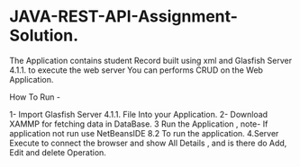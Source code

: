 # JAVA-REST-API-Assignment-Solution.

The Application contains student Record built using xml and Glasfish Server 4.1.1. to execute the web server You can performs CRUD on the Web Application.

How To Run -

1- Import Glasfish Server 4.1.1. File Into your Application. 2- Download XAMMP for fetching data in DataBase. 3 Run the Application , note- If application not run use NetBeansIDE 8.2 To run the application. 4.Server Execute to connect the browser and show All Details , and is there do Add, Edit and delete Operation.
